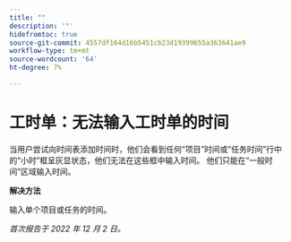 ```yaml
---
title: ""
description: '"'
hidefromtoc: true
source-git-commit: 4557df164d16b5451cb23d19399655a363641ae9
workflow-type: tm+mt
source-wordcount: '64'
ht-degree: 7%

---
```



# 工时单：无法输入工时单的时间

当用户尝试向时间表添加时间时，他们会看到任何“项目”时间或“任务时间”行中的“小时”框呈灰显状态，他们无法在这些框中输入时间。 他们只能在“一般时间”区域输入时间。

**解决方法**

输入单个项目或任务的时间。

_首次报告于 2022 年 12 月 2 日。_

